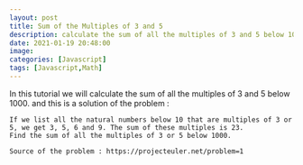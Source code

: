 ```yaml
---
layout: post
title: Sum of the Multiples of 3 and 5
description: calculate the sum of all the multiples of 3 and 5 below 1000
date: 2021-01-19 20:48:00
image: 
categories: [Javascript]
tags: [Javascript,Math]
---
```


In this tutorial we will calculate the sum of all the multiples of 3 and 5 below 1000. and this is a solution of the problem : 

```text
If we list all the natural numbers below 10 that are multiples of 3 or 5, we get 3, 5, 6 and 9. The sum of these multiples is 23.
Find the sum of all the multiples of 3 or 5 below 1000.

Source of the problem : https://projecteuler.net/problem=1
```

